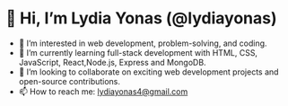 # 👋 Hi, I’m Lydia Yonas (@lydiayonas)

- 👀 I’m interested in web development, problem-solving, and coding.
- 🌱 I’m currently learning full-stack development with HTML, CSS, JavaScript, React,Node.js, Express and MongoDB.
- 💞️ I’m looking to collaborate on exciting web development projects and open-source contributions.
- 📫 How to reach me: [lydiayonas4@gmail.com](mailto:lydiayonas4@gmail.com)

<!---
lydiayonas/lydiayonas is a ✨ special ✨ repository because its `README.md` (this file) appears on your GitHub profile.
You can click the Preview link to take a look at your changes.
--->
